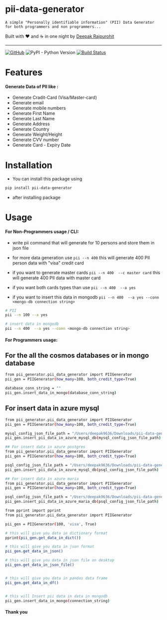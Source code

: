 # pii-data-generator

```
A simple "Personally identifiable information" (PII) Data Generator for both programmers and non programmers...
```

Built with ❤︎ and :coffee: in one night by  [Deepak Rajpurohit](https://github.com/AvinashRajPurohit)

---

[![GitHub](https://img.shields.io/badge/License-MIT-yellow.svg)](https://github.com/OmkarPathak/pyresparser/blob/master/LICENSE) ![PyPI - Python Version](https://img.shields.io/pypi/pyversions/Django.svg) 
[![Build Status](https://travis-ci.com/OmkarPathak/pyresparser.svg?branch=master)](https://travis-ci.com/OmkarPathak/pyresparser)


# Features
#### Generate Data of PII like :
- Generate Cradit-Card (Visa/Master-card)
- Generate email
- Generate mobile numbers
- Generate First Name
- Generate Last Name
- Generate Address
- Generate Country
- Generate Weight/Height
- Generate CVV number
- Generate Card - Expiry Date


# Installation

- You can install this package using

```bash
pip install pii-data-generator
```
- after installing package 

# Usage

#### For Non-Programmers usage / CLI:
* write pii command that will generate for 10 persons and store them in json file 
* for more data generation use ```pii --n 400``` this will generate 400 PII person data with "visa" credit card
* if you want to generate master cards ```pii --n 400  --c master card``` this will generate  400 PII data with master card
* if you want both cards types than use ```pii --n 400  --a yes```

* if you want to insert this data in mongodb ```pii --n 400  --a yes --conn <mongo-db connection string>```

```bash
# PII
pii --n 100 --a yes

# insert data in mongodb
pii --n 400  --a yes --conn <mongo-db connection string>
```

#### For Programmers usage:

## For the all the cosmos databases or in mongo database
```bash
from pii_generator.pii_data_generator import PIIGenerator
pii_gen = PIIGenerator(how_many=100, both_credit_type=True)

database_conn_string = ""
pii_gen.insert_data_in_mongo(database_conn_string)
```

## For insert data in azure mysql
```bash
from pii_generator.pii_data_generator import PIIGenerator
pii_gen = PIIGenerator(how_many=100, both_credit_type=True)

mysql_config_json_file_path = "/Users/deepak9636/Downloads/pii-data-generator-master/config_example/azure_mysql.json"
pii_gen.insert_pii_data_in_azure_mysql_db(mysql_config_json_file_path)
```
```bash
## For insert data in azure postgres
from pii_generator.pii_data_generator import PIIGenerator
pii_gen = PIIGenerator(how_many=100, both_credit_type=True)

psql_config_json_file_path = "/Users/deepak9636/Downloads/pii-data-generator-master/config_example/azure_psql.json"
pii_gen.insert_pii_data_in_azure_mysql_db(psql_config_json_file_path)

```
```bash
## For insert data in azure maria
from pii_generator.pii_data_generator import PIIGenerator
pii_gen = PIIGenerator(how_many=100, both_credit_type=True)

psql_config_json_file_path = "/Users/deepak9636/Downloads/pii-data-generator-master/config_example/maria.json"
pii_gen.insert_pii_data_in_azure_maria_db(psql_config_json_file_path)
```




```bash
from pprint import pprint
from pii_generator.pii_data_generator import PIIGenerator

pii_gen = PIIGenerator(100, 'visa', True)

# this will give you data in dictionary format
pprint(pii_gen.get_data_in_dict())

# this will give you data in json format
pii_gen.get_data_in_json()

# this will give you data in json file on desktop
pii_gen.get_data_in_json_file()


# this will give you data in pandas data frame
pii_gen.get_data_in_df()


# this will Insert pii data in data in mongodb
pii_gen.insert_data_in_mongo(connection_string)


```
#### Thank you 